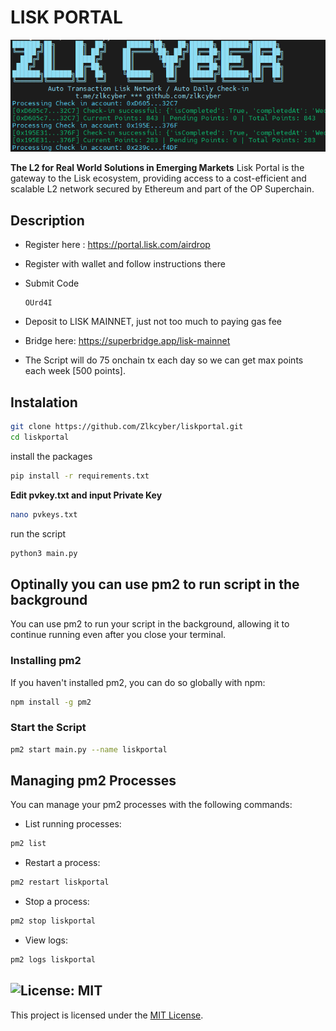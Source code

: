 # LISK PORTAL 

![banner](image.png)

**The L2 for Real World Solutions in Emerging Markets**
Lisk Portal is the gateway to the Lisk ecosystem, providing access to a cost-efficient and scalable L2 network secured by Ethereum and part of the OP Superchain.

## Description

- Register here : https://portal.lisk.com/airdrop
- Register with wallet and follow instructions there
- Submit Code
  ```
  OUrd4I
  ```
  
- Deposit to LISK MAINNET, just not too much to paying gas fee
- Bridge here: https://superbridge.app/lisk-mainnet
- The Script will do 75 onchain tx each day so we can get max points each week [500 points].


## Instalation
```bash
git clone https://github.com/Zlkcyber/liskportal.git
cd liskportal
```
install the packages
```bash
pip install -r requirements.txt
```
**Edit pvkey.txt and input Private Key**
```bash
nano pvkeys.txt
```
run the script
```bash
python3 main.py
```

## Optinally you can use pm2 to run script in the background
You can use pm2 to run your script in the background, allowing it to continue running even after you close your terminal.

### Installing pm2

If you haven't installed pm2, you can do so globally with npm:
```bash
npm install -g pm2
```
### Start the Script
```bash
pm2 start main.py --name liskportal
```

## Managing pm2 Processes
You can manage your pm2 processes with the following commands:
- List running processes:
```bash
pm2 list
```
- Restart a process:
```bash
pm2 restart liskportal
```
- Stop a process:
```bash
pm2 stop liskportal
```
- View logs:
```bash
pm2 logs liskportal
```


## ![License: MIT](https://img.shields.io/badge/License-MIT-yellow.svg)

This project is licensed under the [MIT License](LICENSE).